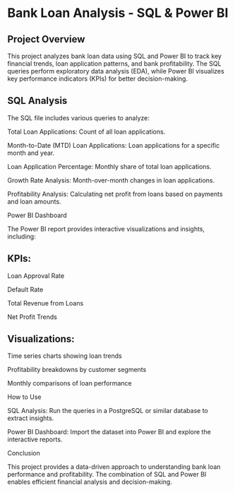 # Bank Loan Analysis - SQL & Power BI

## Project Overview

This project analyzes bank loan data using SQL and Power BI to track key financial trends, loan application patterns, and bank profitability. The SQL queries perform exploratory data analysis (EDA), while Power BI visualizes key performance indicators (KPIs) for better decision-making.

## SQL Analysis

The SQL file includes various queries to analyze:

Total Loan Applications: Count of all loan applications.

Month-to-Date (MTD) Loan Applications: Loan applications for a specific month and year.

Loan Application Percentage: Monthly share of total loan applications.

Growth Rate Analysis: Month-over-month changes in loan applications.

Profitability Analysis: Calculating net profit from loans based on payments and loan amounts.

Power BI Dashboard

The Power BI report provides interactive visualizations and insights, including:

## KPIs:

Loan Approval Rate

Default Rate

Total Revenue from Loans

Net Profit Trends

## Visualizations:

Time series charts showing loan trends

Profitability breakdowns by customer segments

Monthly comparisons of loan performance

How to Use

SQL Analysis: Run the queries in a PostgreSQL or similar database to extract insights.

Power BI Dashboard: Import the dataset into Power BI and explore the interactive reports.

Conclusion

This project provides a data-driven approach to understanding bank loan performance and profitability. The combination of SQL and Power BI enables efficient financial analysis and decision-making.


